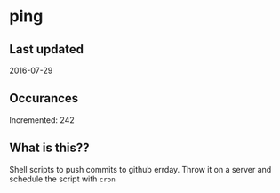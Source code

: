 # ping

## Last updated
2016-07-29

## Occurances
Incremented: 242

## What is this?? 
Shell scripts to push commits to github errday. Throw it on a server and schedule the script with `cron`
